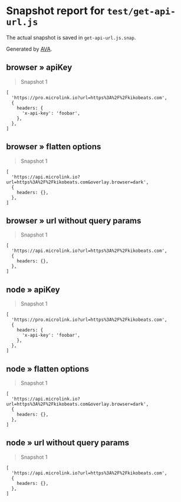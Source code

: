 # Snapshot report for `test/get-api-url.js`

The actual snapshot is saved in `get-api-url.js.snap`.

Generated by [AVA](https://ava.li).

## browser » apiKey

> Snapshot 1

    [
      'https://pro.microlink.io?url=https%3A%2F%2Fkikobeats.com',
      {
        headers: {
          'x-api-key': 'foobar',
        },
      },
    ]

## browser » flatten options

> Snapshot 1

    [
      'https://api.microlink.io?url=https%3A%2F%2Fkikobeats.com&overlay.browser=dark',
      {
        headers: {},
      },
    ]

## browser » url without query params

> Snapshot 1

    [
      'https://api.microlink.io?url=https%3A%2F%2Fkikobeats.com',
      {
        headers: {},
      },
    ]

## node » apiKey

> Snapshot 1

    [
      'https://pro.microlink.io?url=https%3A%2F%2Fkikobeats.com',
      {
        headers: {
          'x-api-key': 'foobar',
        },
      },
    ]

## node » flatten options

> Snapshot 1

    [
      'https://api.microlink.io?url=https%3A%2F%2Fkikobeats.com&overlay.browser=dark',
      {
        headers: {},
      },
    ]

## node » url without query params

> Snapshot 1

    [
      'https://api.microlink.io?url=https%3A%2F%2Fkikobeats.com',
      {
        headers: {},
      },
    ]
